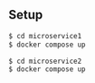 ## Setup

```sh
$ cd microservice1
$ docker compose up
```

```sh
$ cd microservice2
$ docker compose up
```
 